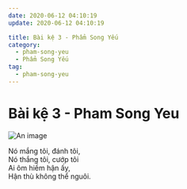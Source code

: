 ```yaml
---
date: 2020-06-12 04:10:19
update: 2020-06-12 04:10:19

title: Bài kệ 3 - Phẩm Song Yếu
category:
  - pham-song-yeu
  - Phẩm Song Yếu
tag:
  - pham-song-yeu
---
```


# Bài kệ 3 - Pham Song Yeu

![An image](/img/pham-song-yeu/pham-song-yeu-003.jpg)

Nó mắng tôi, đánh tôi,<br>Nó thắng tôi, cướp tôi<br>Ai ôm hiềm hận ấy,<br>Hận thù không thể nguôi.<br>
